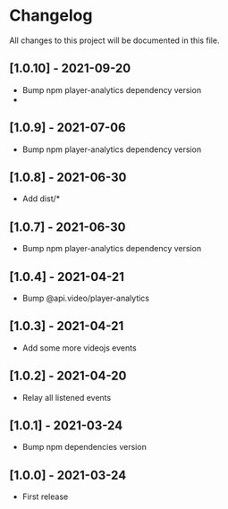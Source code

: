 # Changelog
All changes to this project will be documented in this file.

## [1.0.10] - 2021-09-20
- Bump npm player-analytics dependency version
- 
## [1.0.9] - 2021-07-06
- Bump npm player-analytics dependency version

## [1.0.8] - 2021-06-30
- Add dist/*

## [1.0.7] - 2021-06-30
- Bump npm player-analytics dependency version

## [1.0.4] - 2021-04-21
- Bump @api.video/player-analytics
  
## [1.0.3] - 2021-04-21
- Add some more videojs events
  
## [1.0.2] - 2021-04-20
- Relay all listened events

## [1.0.1] - 2021-03-24
- Bump npm dependencies version
  
## [1.0.0] - 2021-03-24
- First release
